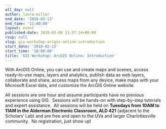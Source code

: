 ```yaml
---
all_day: null
author: laura-miller
end_date: '2018-02-13'
end_time: '11:00:00'
layout: event
published-date: 2018-02-06 13:37:14+00:00
rsvp: null
slug: gis-workshop-arcgis-online-introduction
start_date: '2018-02-13'
start_time: '10:00:00'
title: 'GIS Workshop: ArcGIS Online: Introduction'
---
```


With ArcGIS Online, you can use and create maps and scenes, access ready-to-use maps, layers and analytics, publish data as web layers, collaborate and share, access maps from any device, make maps with your Microsoft Excel data, and customize the ArcGIS Online website.

All sessions are one hour and assume participants have no previous experience using GIS.  Sessions will be hands-on with step-by-step tutorials and expert assistance.  All sessions will be held on **Tuesdays from 10AM to 11AM in the Alderman Electronic Classroom, ALD 421** (adjacent to the Scholars’ Lab) and are free and open to the UVa and larger Charlottesville community.  No registration, just show up!
